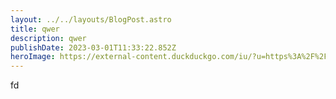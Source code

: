 ```yaml
---
layout: ../../layouts/BlogPost.astro
title: qwer
description: qwer
publishDate: 2023-03-01T11:33:22.852Z
heroImage: https://external-content.duckduckgo.com/iu/?u=https%3A%2F%2Ftse2.mm.bing.net%2Fth%3Fid%3DOIP.PAm47LvJoXOloFRBwtIDRAHaHa%26pid%3DApi&f=1&ipt=74fba48fd82c5ae070a1780eb770866fd4fe090eac1949be338581bf0ad6e9c3&ipo=images
---
```

fd